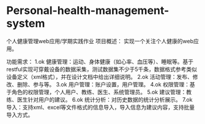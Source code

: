 # Personal-health-management-system
个人健康管理web应用/学期实践作业
项目概述：
实现一个关注个人健康的web应用。

功能需求：
  1.ok	健康管理：运动、身体健康（如心率、血压等）、睡眠等。基于restful实现可穿戴设备的数据采集，测试数据集不少于5千条，数据格式参考类似设备定义（xml格式），并在设计文档中给出详细说明。
  2.ok	活动管理：发布、修改、删除、参与等。
  3.ok	用户管理：账户设置，用户管理。
  4.ok	权限管理：基于角色的权限管理，个人用户、教练、医生、系统管理员。
  5.ok	建议管理：教练、医生针对用户的建议。
  6.ok	统计分析：对历史数据的统计分析展示。
  7.ok	导入：支持xml、excel等文件格式的信息导入，导入信息为建议内容，支持批量导入方式。
  

